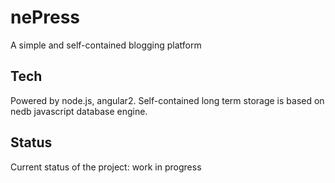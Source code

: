 # nePress

A simple and self-contained blogging platform

## Tech

Powered by node.js, angular2. Self-contained long term storage is based on nedb javascript database engine.

## Status

Current status of the project: work in progress